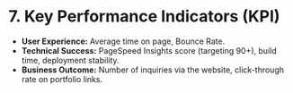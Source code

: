 # 7. Key Performance Indicators (KPI)
* **User Experience:** Average time on page, Bounce Rate.
* **Technical Success:** PageSpeed Insights score (targeting 90+), build time, deployment stability.
* **Business Outcome:** Number of inquiries via the website, click-through rate on portfolio links.